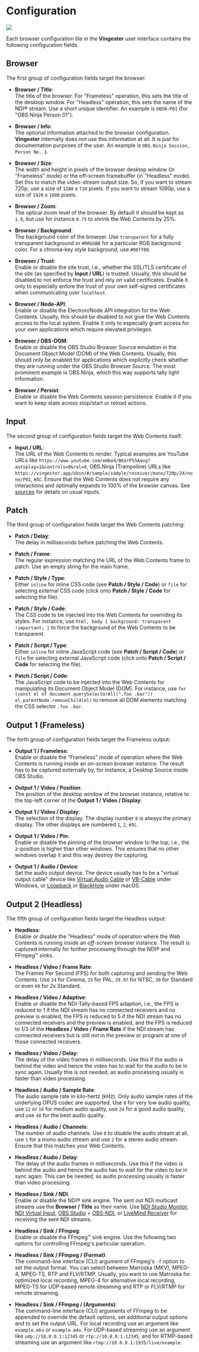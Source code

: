 
Configuration
=============

![](_media/configuration.png)

Each browser configuration tile in the **Vingester** user interface contains the following
configuration fields.

Browser
-------

The first group of configuration fields target the browser:

- **Browser / Title**:<br/>
  The title of the browser. For "Frameless" operation, this sets the
  title of the desktop window. For "Headless" operation, this sets
  the name of the NDI&reg; stream. Use a short unique identifier.
  An example is `OBSN-P01` (for "OBS.Ninja Person 01").

- **Browser / Info**:<br/>
  The optional information attached to the browser configuration.
  **Vingester** internally does *not* use this information at all.
  It is just for documentation purposes of the user.
  An example is `OBS.Ninja Session, Person No. 1`.

- **Browser / Size**:<br/>
  The width and height in pixels of the browser desktop window (in
  "Frameless" mode) or the off-screen framebuffer (in "Headless" mode).
  Set this to match the video-stream output size. So, if you want to
  stream 720p, use a size of `1280` x `720` pixels. If you want to stream
  1080p, use a size of `1920` x `1080` pixels.

- **Browser / Zoom**:<br/>
  The optical zoom level of the browser. By default it should be kept
  as `1.0`, but use for instance `0.75` to shrink the Web Contents
  by 25%.

- **Browser / Background**:<br/>
  The background color of the browser. Use `transparent` for a fully
  transparent background or `#RRGGBB` for a particular RGB background
  color. For a chroma-key style background, use `#00ff00`.

- **Browser / Trust**:<br/>
  Enable or disable the site trust, i.e., whether the SSL/TLS certificate of the
  site (as specified by **Input / URL**) is trusted. Usually, this should be
  disabled to not enforce the trust and rely on valid certificates. Enable
  it only to especially enfore the trust of your *own* self-signed certificates
  when communicating over `localhost`.

- **Browser / Node-API**:<br/>
  Enable or disable the Electron/Node API integration for the Web
  Contents. Usually, this should be disabled to not give the Web
  Contents access to the local system. Enable it only to especially
  grant access for your *own* applications which require elevated
  privileges.

- **Browser / OBS-DOM**:<br/>
  Enable or disable the OBS Studio Browser Source emulation in the
  Document Object Model (DOM) of the Web Contents. Usually, this should
  only be enabled for applications which explicitly check whether they
  are running under the OBS Studio Browser Source. The most prominent
  example is OBS.Ninja, which this way supports tally light information.

- **Browser / Persist**:<br/>
  Enable or disable the Web Contents session persistence. Enable it
  if you want to keep state across stop/start or reload actions.

Input
-----

The second group of configuration fields target the Web Contents itself:

- **Input / URL**:<br/>
  The URL of the Web Contents to render. Typical examples are
  YouTube URLs like `https://www.youtube.com/embed/BKorP55Aqvg?autoplay=1&controls=0&rel=0`,
  OBS.Ninja (Trampoline) URLs like `https://vingester.app/obsn/#/sample/sample/receiver/mono/720p/24/none/P01`, etc.
  Ensure that the Web Contents does not require any interactions and optimally expands to 100% of the
  browser canvas. See [sources](sources#sources) for details on usual inputs.

Patch
-----

The third group of configuration fields target the Web Contents patching:

- **Patch / Delay**:<br/>
  The delay in milliseconds before patching the Web Contents.

- **Patch / Frame**:<br/>
  The regular expression matching the URL of the Web Contents frame to patch.
  Use an empty string for the main frame.

- **Patch / Style / Type**:<br/>
  Either `inline` for inline CSS code (see **Patch / Style / Code**) or
  `file` for selecting external CSS code (click onto **Patch / Style /
  Code** for selecting the file).

- **Patch / Style / Code**:<br/>
  The CSS code to be injected into the Web Contents for overriding its styles.
  For instance, use `html, body { background: transparent !important; }` to
  force the background of the Web Contents to be transparent.

- **Patch / Script / Type**:<br/>
  Either `inline` for inline JavaScript code (see **Patch / Script / Code**) or
  `file` for selecting external JavaScript code (click onto **Patch / Script /
  Code** for selecting the file).

- **Patch / Script / Code**:<br/>
  The JavaScript code to be injected into the Web Contents for
  manipulating its Document Object Model (DOM). For instance,
  use `for (const el of document.querySelectorAll(".foo .bar"))
  el.parentNode.removeChild(el)` to remove all DOM elements matching the
  CSS selector `.foo .bar`.

Output 1 (Frameless)
--------------------

The forth group of configuration fields target the Frameless output:

- **Output 1 / Frameless**:<br/>
  Enable or disable the "Frameless" mode of operation where the Web
  Contents is running inside an *on-screen* browser instance. The result
  has to be captured externally by, for instance, a Desktop Source
  inside OBS Studio.

- **Output 1 / Video / Position**:<br/>
  The position of the desktop window of the browser instance, relative
  to the top-left corner of the **Output 1 / Video / Display**.

- **Output 1 / Video / Display**:<br/>
  The selection of the display. The display number `0` is always
  the primary display. The other displays are numbered `1`, `2`, etc.

- **Output 1 / Video / Pin**:<br/>
  Enable or disable the pinning of the browser window to the top, i.e.,
  the z-position is higher than other windows. This ensures that no
  other windows overlap it and this way destroy the capturing.

- **Output 1 / Audio / Device**:<br/>
  Set the audio output device. The device usually has to be
  a "virtual output cable" device like [Virtual Audio Cable](https://vac.muzychenko.net/en/)
  or [VB-Cable](https://vb-audio.com/Cable/) under Windows, or
  [Loopback](https://rogueamoeba.com/loopback/) or
  [BlackHole](https://github.com/ExistentialAudio/BlackHole) under macOS.

Output 2 (Headless)
-------------------

The fifth group of configuration fields target the Headless output:

- **Headless**:<br/>
  Enable or disable the "Headless" mode of operation where the Web
  Contents is running inside an *off-screen* browser instance. The
  result is captured internally for forther processing through the
  NDI&reg; and FFmpeg&trade; sinks.

- **Headless / Video / Frame Rate**:<br/>
  The Frames Per Second (FPS) for both capturing and sending the Web
  Contents. Use `24` for Cinema, `25` for PAL, `29.97` for NTSC, `30`
  for Standard or even `60` for 2x Standard.

- **Headless / Video / Adaptive**:<br/>
  Enable or disable the NDI-Tally-based FPS adaption, i.e., the FPS
  is reduced to 1 if the NDI stream has no connected receivers and no
  preview is enabled, the FPS is reduced to 5 if the NDI stream has no
  connected receivers and the preview is enabled, and the FPS is reduced
  to 1/3 of the **Headless / Video / Frame Rate** if the NDI stream has
  connected receivers but is still *not* in the preview or program at
  one of those connected receivers.

- **Headless / Video / Delay**:<br/>
  The delay of the video frames in milliseconds. Use this if the audio
  is behind the video and hence the video has to wait for the audio to
  be in sync again. Usually this is not needed, as audio processing
  usually is faster than video processing.

- **Headless / Audio / Sample Rate**:<br/>
  The audio sample rate in kilo-hertz (kHz). Only audio sample rates of
  the underlying OPUS codec are supported. Use `8` for very low audio
  quality, use `12` or `16` for medium audio quality, use `24` for a
  good audio quality, and use `48` for the best audio quality.

- **Headless / Audio / Channels**:<br/>
  The number of audio channels. Use `0` to disable the audio stream at
  all, use `1` for a mono audio stream and use `2` for a stereo audio
  stream. Ensure that this matches your Web Contents.

- **Headless / Audio / Delay**:<br/>
  The delay of the audio frames in milliseconds. Use this if the video
  is behind the audio and hence the audio has to wait for the video to
  be in sync again. This can be needed, as audio processing usually is
  faster than video processing.

- **Headless / Sink / NDI**:<br/>
  Enable or disable the NDI&reg; sink engine. The sent out NDI
  multicast streams use the **Browser / Title** as their name. Use [NDI
  Studio Monitor](https://www.ndi.tv/tools/), [NDI Virtual Input](https://www.ndi.tv/tools/),
  [OBS Studio](https://obsproject.com) + [OBS-NDI](https://github.com/Palakis/obs-ndi/), or
  [LiveMind Receiver](https://livemind.tv/recorder) for receiving the sent NDI streams.

- **Headless / Sink / FFmpeg**:<br/>
  Enable or disable the FFmpeg&trade; sink engine.
  Use the following two options for controlling FFmpeg's particular operation.

- **Headless / Sink / FFmpeg / (Format)**:<br/>
  The command-line interface (CLI) argument of FFmpeg's `-f` option to
  set the output format. You can select between Matroska (MKV), MPEG-4,
  MPEG-TS, RTP and FLV/RTMP. Usually, you want to use Matroska for
  optimized local recording, MPEG-4 for alternative local recording,
  MPEG-TS for UDP-based remote streaming and RTP or FLV/RTMP for remote
  streaming.

- **Headless / Sink / FFmpeg / (Arguments)**:<br/>
  The command-line interface (CLI) arguments of FFmpeg to be appended to
  override the default options, set additional output options and to set
  the output URL. For local recording use an argument like `example.mkv`
  or `example.m4v`. For UDP-based streaming use an argument like
  `udp://10.0.0.1:12345` or `rtp://10.0.0.1:12345`, and for RTMP-based
  streaming use an argument like `rtmp://10.0.0.1:1935/live/example`.

